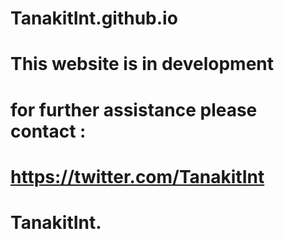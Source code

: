 # TanakitInt.github.io

# This website is in development

# for further assistance please contact :

# https://twitter.com/TanakitInt
# TanakitInt.
